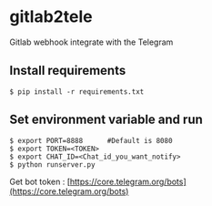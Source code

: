 # gitlab2tele
Gitlab webhook integrate with the Telegram

## Install requirements

```
$ pip install -r requirements.txt
```

## Set environment variable and run

```
$ export PORT=8888      #Default is 8080
$ export TOKEN=<TOKEN>
$ export CHAT_ID=<Chat_id_you_want_notify>
$ python runserver.py
```

Get bot token : [https://core.telegram.org/bots](https://core.telegram.org/bots)

